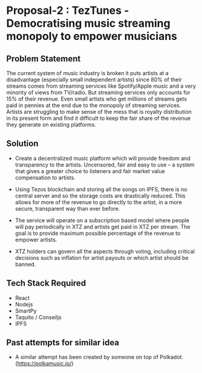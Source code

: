# Proposal-2 : TezTunes - Democratising music streaming monopoly to empower musicians

## Problem Statement

The current system of music industry is broken it puts artists at a disadvantage (especially small independent artists) since 80% of their streams comes from streaming services like Spotify/Apple music and a very minority of views from TV/radio. But streaming services only accounts for 15% of their revenue. Even small artists who get millions of streams gets paid in pennies at the end due to the monopoly of streaming services. Artists are struggling to make sense of the mess that is royalty distribution in its present form and find it difficult to keep the fair share of the revenue they generate on existing platforms.

## Solution

- Create a decentralized music platform which will provide freedom and transparency to the artists. Uncensored, fair and easy to use – a system that gives a greater choice to listeners and fair market value compensation to artists.

- Using Tezos blockchain and storing all the songs on IPFS, there is no central server and so the storage costs are drastically reduced. This allows for more of the revenue to go directly to the artist, in a more secure, transparent way than ever before.

- The service will operate on a subscription based model where people will pay periodically in XTZ and artists get paid in XTZ per stream. The goal is to provide maximum possible percentage of the revenue to empower artists.

- XTZ holders can govern all the aspects through voting, including critical decisions such as inflation for artist payouts or which artist should be banned.

## Tech Stack Required

- React
- Nodejs
- SmartPy
- Taquito / Conseiljs
- IPFS

## Past attempts for similar idea

- A similar attempt has been created by someone on top of Polkadot. (https://polkamusic.io/)
